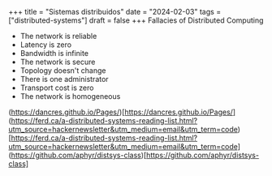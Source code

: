 +++
title = "Sistemas distribuidos"
date = "2024-02-03"
tags = ["distributed-systems"]
draft = false
+++
Fallacies of Distributed Computing
- The network is reliable
- Latency is zero
- Bandwidth is infinite
- The network is secure
- Topology doesn't change
- There is one administrator
- Transport cost is zero
- The network is homogeneous

(https://dancres.github.io/Pages/)[https://dancres.github.io/Pages/]
(https://ferd.ca/a-distributed-systems-reading-list.html?utm_source=hackernewsletter&utm_medium=email&utm_term=code)[https://ferd.ca/a-distributed-systems-reading-list.html?utm_source=hackernewsletter&utm_medium=email&utm_term=code]
(https://github.com/aphyr/distsys-class)[https://github.com/aphyr/distsys-class]
